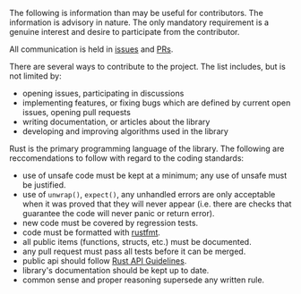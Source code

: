 The following is information than may be useful for contributors. The information is advisory in nature. The only mandatory requirement is a genuine interest and desire to participate from the contributor.

All communication is held in [issues](https://github.com/stencillogic/astro-float/issues) and [PRs](https://github.com/stencillogic/astro-float/pulls).

There are several ways to contribute to the project. The list includes, but is not limited by:

 - opening issues, participating in discussions
 - implementing features, or fixing bugs which are defined by current open issues, opening pull requests
 - writing documentation, or articles about the library
 - developing and improving algorithms used in the library

Rust is the primary programming language of the library. The following are reccomendations to follow with regard to the coding standards:

 - use of unsafe code must be kept at a minimum; any use of unsafe must be justified.
 - use of `unwrap()`, `expect()`, any unhandled errors are only acceptable when it was proved that they will never appear (i.e. there are checks that guarantee the code will never panic or return error).
 - new code must be covered by regression tests.
 - code must be formatted with [rustfmt](https://rust-lang.github.io/rustfmt/).
 - all public items (functions, structs, etc.) must be documented.
 - any pull request must pass all tests before it can be merged.
 - public api should follow [Rust API Guidelines](https://rust-lang.github.io/api-guidelines/).
 - library's documentation should be kept up to date.
 - common sense and proper reasoning supersede any written rule.

